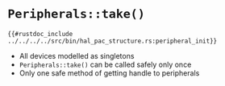 # `Peripherals::take()`

```rust,noplaypen
{{#rustdoc_include ../../../../src/bin/hal_pac_structure.rs:peripheral_init}}
```
- All devices modelled as singletons
- `Peripherals::take()` can be called safely only once
- Only one safe method of getting handle to peripherals
